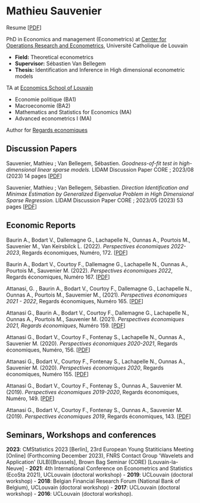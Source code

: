 # Mathieu Sauvenier

Resume [[PDF](https://github.com/msauvenier/msauvenier.github.io/blob/main/Resume.pdf)]

PhD in Economics and management (Econometrics) at [Center for Operations Research and Econometrics](https://uclouvain.be/fr/node/4474), Université Catholique de Louvain 
* **Field:** Theoretical econometrics
* **Supervisor:** Sébastien Van Bellegem
* **Thesis:** Identification and Inference in High dimensional econometric models 

TA at [Economics School of Louvain](https://uclouvain.be/en/faculties/espo/esl)
* Economie politique (BA1)
* Macroeconomie (BA2)
* Mathematics and Statistics for Economics (MA)
* Advanced econometrics I (MA)


Author for [Regards economiques](https://www.regards-economiques.be/index.php/auteurs?cid=162)
## Discussion Papers

Sauvenier, Mathieu ; Van Bellegem, Sébastien. *Goodness-of-fit test in high-dimensional linear sparse models.* LIDAM Discussion Paper CORE ; 2023/08 (2023) 14 pages [[PDF](https://dial.uclouvain.be/pr/boreal/fr/object/boreal%3A273576/datastream/PDF_01/view)]

Sauvenier, Mathieu ; Van Bellegem, Sébastien. *Direction Identification and Minimax Estimation by Generalized Eigenvalue Problem in High Dimensional Sparse Regression.* LIDAM Discussion Paper CORE ; 2023/05 (2023) 53 pages [[PDF](https://dial.uclouvain.be/pr/boreal/en/object/boreal%3A272429/datastream/PDF_01/view)]

## Economic Reports 

Baurin A., Bodart V., Dallemagne G., Lachapelle N., Ounnas A., Pourtois M., Sauvenier M., Van Keirsbilck L. (2022). *Perspectives économiques 2022-2023*, Regards économiques, Numéro, 172. [[PDF](https://www.regards-economiques.be/images/reco-pdf/reco_224.pdf)]

Baurin A., Bodart V., Courtoy F., Dallemagne G., Lachapelle N., Ounnas A., Pourtois M., Sauvenier M. (2022). *Perspectives économiques 2022*, Regards économiques, Numéro 167. [[PDF](https://www.regards-economiques.be/images/reco-pdf/reco_224.pdf)]

Attanasi, G. , Baurin A., Bodart V., Courtoy F., Dallemagne G., Lachapelle N., Ounnas A., Pourtois M., Sauvemier M.,  (2021). *Perspectives économiques 2021 - 2022*, Regards économiques,  Numéro 165. [[PDF](https://www.regards-economiques.be/images/reco-pdf/reco_215.pdf)]

Attanasi G., Baurin A., Bodart V., Courtoy F., Dallemagne G., Lachapelle N., Ounnas A., Pourtois M., Sauvenier M. (2021). *Perspectives économiques 2021, Regards économiques*, Numéro 159. [[PDF](https://www.regards-economiques.be/images/reco-pdf/reco_207.pdf)]

Attanasi G., Bodart V., Courtoy F., Fontenay S., Lachapelle N., Ounnas A., Sauvenier M. (2020). *Perspectives économiques 2020-2021*, Regards économiques, Numéro, 156. [[PDF](https://www.regards-economiques.be/images/reco-pdf/reco_204.pdf)]

Attanasi G., Bodart V., Courtoy F., Fontenay S., Lachapelle N., Ounnas A., Sauvenier M. (2020). *Perspectives économiques 2020*, Regards économiques, Numéro 155. [[PDF](https://www.regards-economiques.be/images/reco-pdf/reco_199.pdf)]

Attanasi G., Bodart V., Courtoy F., Fontenay S., Ounnas A., Sauvenier M. (2019). *Perspectives économiques 2019-2020*, Regards économiques, Numéro, 149. [[PDF](https://www.regards-economiques.be/images/reco-pdf/reco_192.pdf)]

Attanasi G., Bodart V., Courtoy F., Fontenay S., Ounnas A., Sauvenier M. (2019). *Perspectives économiques 2019*, Regards économiques, 143. [[PDF](https://www.regards-economiques.be/images/reco-pdf/reco_186.pdf)]

## Seminars, Workshops and conferences

**2023**: CMStatistics 2023 [Berlin], 23rd European Young Statiticians Meeting [Online] (Forthcoming December 2023), FNRS Contact Group 'Wavelets and Application' (ULB)[Brussels], Brown Bag Seminar (CORE) [Louvain-la-Neuve] -
**2021**: 4th International Conference on Econometrics and Statistics (EcoSta 2021), UCLouvain (doctoral workshop) -
**2019**: UCLouvain (doctoral workshop) -
**2018**: Belgian Financial Research Forum (National Bank of Belgium), UCLouvain (doctoral workshop) -
**2017**: UCLouvain (doctoral workshop) -
**2016**: UCLouvain (doctoral workshop).
